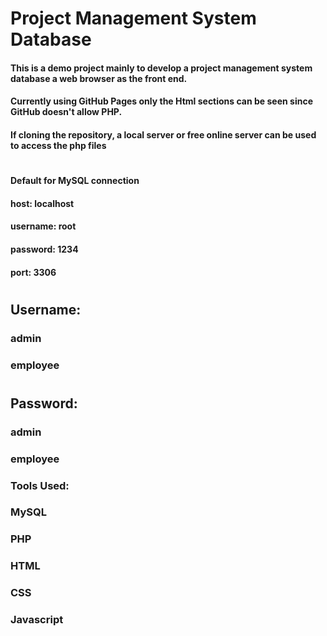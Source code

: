 # Project Management System Database

####    This is a demo project mainly to develop a project management system database a web browser as the front end.
####    Currently using GitHub Pages only the Html sections can be seen since GitHub doesn't allow PHP.
####    If cloning the repository, a local server or free online server can be used to access the php files
#
####    Default for MySQL connection
####    host: localhost
####    username: root
####    password: 1234
####    port: 3306
#
##  Username:
###  admin
###  employee
#
##  Password:
###  admin
###  employee

### Tools Used:
### MySQL
### PHP
### HTML
### CSS
### Javascript
